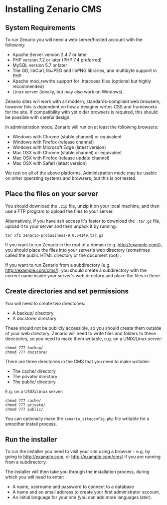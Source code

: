 Installing Zenario CMS
======================

System Requirements
-------------------

To run Zenario you will need a web server/hosted account with the following:

*   Apache Server version 2.4.7 or later
*   PHP version 7.2 or later (PHP 7.4 preferred)
*   MySQL version 5.7 or later
*   The GD, libCurl, libJPEG and libPNG libraries, and multibyte support in PHP
*   Apache mod_rewrite support for .htaccess files (optional but highly recommended)
*   Linux server (ideally, but may also work on Windows).

Zenario sites will work with all modern, standards-compliant web browsers, however this is
dependent on how a designer writes CSS and frameworks for the site. If compatibility with
yet older browsers is required, this should be possible with careful design.


In administration mode, Zenario will run on at least the following browsers:

*   Windows with Chrome (stable channel) or equivalent
*   Windows with Firefox (release channel)
*   Windows with Microsoft Edge (latest version)
*   Mac OSX with Chrome (stable channel) or equivalent
*   Mac OSX with Firefox (release update channel)
*   Mac OSX with Safari (latest version)

We test on all of the above platforms. Administration mode may be usable on other
operating systems and browsers, but this is not tested.


Place the files on your server
------------------------------

You should download the `.zip` file, unzip it on your local machine, and then use a FTP
program to upload the files to your server.

Alternatively, if you have ssh access it's faster to download the `.tar.gz` file,
upload it to your server and then unpack it by running:

    tar xfz zenario-probusiness-9.0.54149.tar.gz

   
If you want to run Zenario in the root of a domain (e.g. http://example.com/), you
should place the files into your server's web directory (sometimes called the public HTML
directory or the document root) .

If you want to run Zenario from a subdirectory (e.g. http://example.com/cms/), you should
create a subdirectory with the correct name inside your server's web directory and place
the files in there.


Create directories and set permissions
--------------------------------------

You will need to create two directories:

*   A backup/ directory
*   A docstore/ directory

These should not be publicly accessible, so you should create them outside of your web
directory. Zenario will need to write files and folders to these directories, so you need
to make them writable, e.g. on a UNIX/Linux server:

    chmod 777 backup/
    chmod 777 docstore/
    

There are three directories in the CMS that you need to make writable:

*   The cache/ directory
*   The private/ directory
*   The public/ directory

E.g. on a UNIX/Linux server:

    chmod 777 cache/
    chmod 777 private/
    chmod 777 public/
    

You can optionally make the `zenario_siteconfig.php` file writable for a smoother install
process.


Run the installer
-----------------

To run the installer you need to visit your site using a browser - e.g. by going to
http://example.com, or http://example.com/cms/ if you are running from a subdirectory.

The installer will then take you through the installation process, during which you will
need to enter:

*   A name, username and password to connect to a database
*   A name and an email address to create your first administrator account.
*   An initial language for your site (you can add more languages later).
